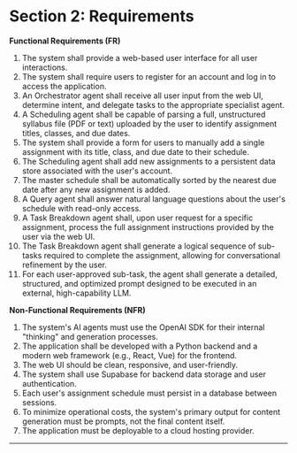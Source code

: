 # Section 2: Requirements

**Functional Requirements (FR)**

1. The system shall provide a web-based user interface for all user interactions.
2. The system shall require users to register for an account and log in to access the application.
3. An Orchestrator agent shall receive all user input from the web UI, determine intent, and delegate tasks to the appropriate specialist agent.
4. A Scheduling agent shall be capable of parsing a full, unstructured syllabus file (PDF or text) uploaded by the user to identify assignment titles, classes, and due dates.
5. The system shall provide a form for users to manually add a single assignment with its title, class, and due date to their schedule.
6. The Scheduling agent shall add new assignments to a persistent data store associated with the user's account.
7. The master schedule shall be automatically sorted by the nearest due date after any new assignment is added.
8. A Query agent shall answer natural language questions about the user's schedule with read-only access.
9. A Task Breakdown agent shall, upon user request for a specific assignment, process the full assignment instructions provided by the user via the web UI.
10. The Task Breakdown agent shall generate a logical sequence of sub-tasks required to complete the assignment, allowing for conversational refinement by the user.
11. For each user-approved sub-task, the agent shall generate a detailed, structured, and optimized prompt designed to be executed in an external, high-capability LLM.

**Non-Functional Requirements (NFR)**

1. The system's AI agents must use the OpenAI SDK for their internal "thinking" and generation processes.
2. The application shall be developed with a Python backend and a modern web framework (e.g., React, Vue) for the frontend.
3. The web UI should be clean, responsive, and user-friendly.
4. The system shall use Supabase for backend data storage and user authentication.
5. Each user's assignment schedule must persist in a database between sessions.
6. To minimize operational costs, the system's primary output for content generation must be prompts, not the final content itself.
7. The application must be deployable to a cloud hosting provider.

***
